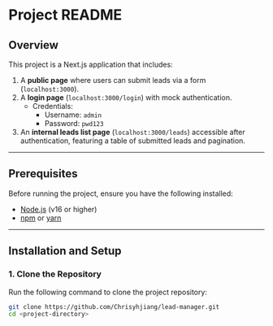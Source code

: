 # Project README

## Overview

This project is a Next.js application that includes:

1. A **public page** where users can submit leads via a form (`localhost:3000`).
2. A **login page** (`localhost:3000/login`) with mock authentication.
   - Credentials:
     - Username: `admin`
     - Password: `pwd123`
3. An **internal leads list page** (`localhost:3000/leads`) accessible after authentication, featuring a table of submitted leads and pagination.

---

## Prerequisites

Before running the project, ensure you have the following installed:

- [Node.js](https://nodejs.org/) (v16 or higher)
- [npm](https://www.npmjs.com/) or [yarn](https://yarnpkg.com/)

---

## Installation and Setup

### 1. Clone the Repository

Run the following command to clone the project repository:

```bash
git clone https://github.com/Chrisyhjiang/lead-manager.git
cd <project-directory>
```
